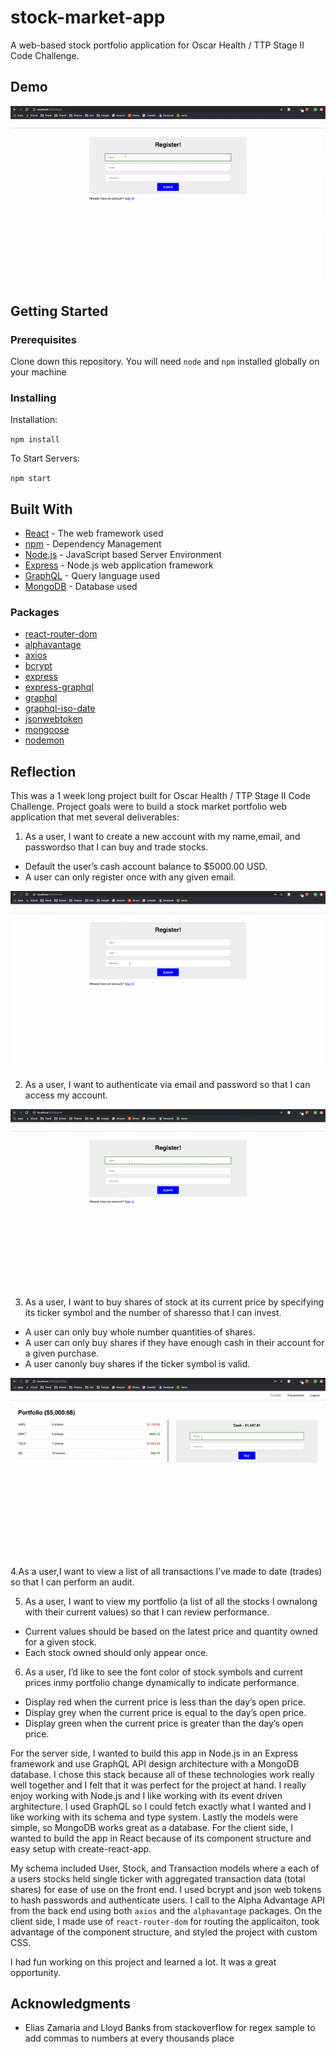 # stock-market-app

A web-based stock portfolio application for Oscar Health / TTP Stage II Code Challenge.

## Demo

![](ezgif.com-video-to-gif.gif)

## Getting Started

### Prerequisites

Clone down this repository. You will need `node` and `npm` installed globally on your machine

### Installing

Installation:

`npm install`

To Start Servers:

`npm start`

## Built With

* [React](https://reactjs.org) - The web framework used
* [npm](https://www.npmjs.com) - Dependency Management
* [Node.js](https://nodejs.org/en/) - JavaScript based Server Environment
* [Express](https://expressjs.com) - Node.js web application framework
* [GraphQL](https://graphql.org) - Query language used
* [MongoDB](https://www.mongodb.com) - Database used

### Packages

* [react-router-dom](https://www.npmjs.com/package/react-router-dom)
* [alphavantage](https://www.npmjs.com/package/alphavantage)
* [axios](https://www.npmjs.com/package/axios)
* [bcrypt](https://www.npmjs.com/package/bcrypt)
* [express](https://www.npmjs.com/package/express)
* [express-graphql](https://www.npmjs.com/package/express-graphql)
* [graphql](https://www.npmjs.com/package/graphql)
* [graphql-iso-date](https://www.npmjs.com/package/graphql-iso-date)
* [jsonwebtoken](https://www.npmjs.com/package/jsonwebtoken)
* [mongoose](https://www.npmjs.com/package/mongoose)
* [nodemon](https://www.npmjs.com/package/nodemon)

## Reflection

This was a 1 week long project built for Oscar Health / TTP Stage II Code Challenge. Project goals were to build a stock market portfolio web application that met several deliverables: 

  1. As a user, I want to create a new account with my name,email, and passwordso that I can buy and trade stocks.
  - Default the user’s cash account balance to $5000.00 USD.
  - A user can only register once with any given email.
  
  ![](email.gif)
  
  2. As a user, I want to authenticate via email and password so that I can access my account.
  
   ![](email2.gif)
   
  3. As a user, I want to buy shares of stock at its current price by specifying its ticker symbol and the number of sharesso that I can invest.
  - A user can only buy whole number quantities of shares.
  - A user can only buy shares if they have enough cash in their account for a given purchase.
  - A user canonly buy shares if the ticker symbol is valid.
  
  ![](transaction.gif)
  
  4.As a user,I want to view a list of all transactions I’ve made to date (trades) so that I can perform an audit.
  
  5. As a user, I want to view my portfolio (a list of all the stocks I ownalong with their current values) so that I can review performance.
  - Current values should be based on the latest price and quantity owned for a given stock.
  - Each stock owned should only appear once.
  6. As a user, I’d like to see the font color of stock symbols and current prices inmy portfolio change dynamically to indicate performance.
  - Display red when the current price is less than the day’s open price.
  - Display grey when the current price is equal to the day’s open price.
  - Display green when the current price is greater than the day’s open price.
    
For the server side, I wanted to build this app in Node.js in an Express framework and use GraphQL API design architecture with a MongoDB database. I chose this stack because all of these technologies work really well together and I felt that it was perfect for the project at hand. I really enjoy working with Node.js and I like working with its event driven arghitecture. I used GraphQL so I could fetch exactly what I wanted and I like working with its schema and type system. Lastly the models were simple, so MongoDB works great as a database. For the client side, I wanted to build the app in React because of its component structure and easy setup with create-react-app.
    
My schema included User, Stock, and Transaction models where a each of a users stocks held single ticker with aggregated transaction data (total shares) for ease of use on the front end. I used bcrypt and json web tokens to hash passwords and authenticate users. I call to the Alpha Advantage API from the back end using both `axios` and the `alphavantage` packages. On the client side, I made use of `react-router-dom` for routing the applicaiton, took advantage of the component structure, and styled the project with custom CSS.

I had fun working on this project and learned a lot. It was a great opportunity.

## Acknowledgments

* Elias Zamaria and Lloyd Banks from stackoverflow for regex sample to add commas to numbers at every thousands place
